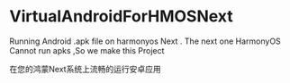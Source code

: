 # VirtualAndroidForHMOSNext
Running Android .apk file on harmonyos Next . 
The next one HarmonyOS  Cannot run apks ,So we make this Project

在您的鸿蒙Next系统上流畅的运行安卓应用
